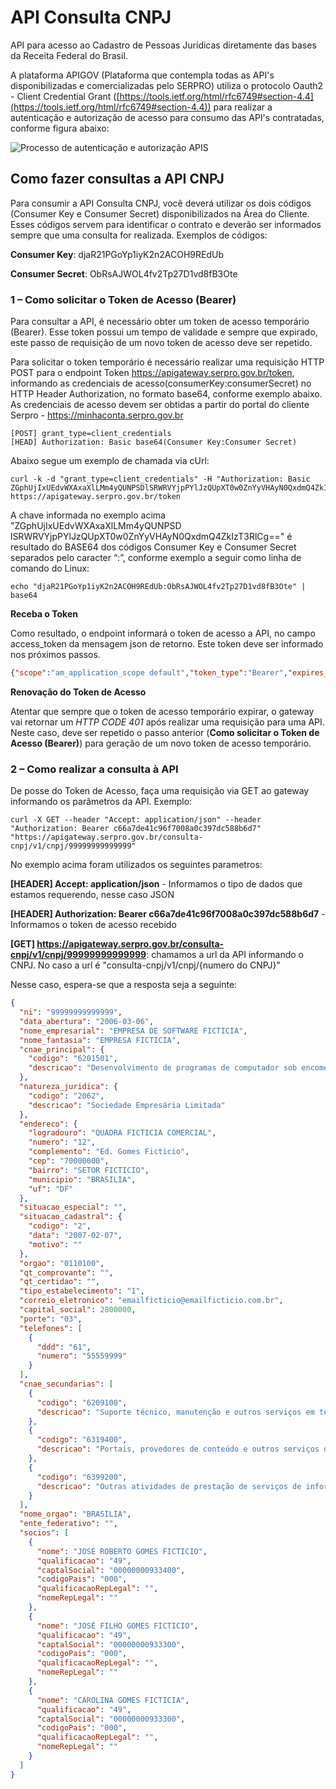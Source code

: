 # API Consulta CNPJ

API para acesso ao Cadastro de Pessoas Jurídicas diretamente das bases da Receita Federal do Brasil.

A plataforma APIGOV (Plataforma que contempla todas as API's disponibilizadas e comercializadas pelo SERPRO) utiliza o protocolo Oauth2 - Client Credential Grant ([https://tools.ietf.org/html/rfc6749#section-4.4](https://tools.ietf.org/html/rfc6749#section-4.4)) para realizar a autenticação e autorização de acesso para consumo das API's contratadas, conforme figura abaixo:

<img title="Processo de autenticação e autorização APIS" src="https://raw.githubusercontent.com/devserpro/consulta-cpf/master/img/oauth.png" style="width=50%;" />

## Como fazer consultas a API CNPJ

Para consumir a API Consulta CNPJ, você deverá utilizar os dois códigos (Consumer Key e Consumer Secret) disponibilizados na Área do Cliente. Esses códigos servem para identificar o contrato e deverão ser informados sempre que uma consulta for realizada.
Exemplos de códigos:

**Consumer Key**: djaR21PGoYp1iyK2n2ACOH9REdUb

**Consumer Secret**: ObRsAJWOL4fv2Tp27D1vd8fB3Ote

### 1 – Como solicitar o Token de Acesso (Bearer)
Para consultar a API, é necessário obter um token de acesso temporário (Bearer). Esse token possui um tempo de validade e sempre que expirado, este passo de requisição de um novo token de acesso deve ser repetido. 

Para solicitar o token temporário é necessário realizar uma requisição HTTP POST para o endpoint Token https://apigateway.serpro.gov.br/token, informando as credenciais de acesso(consumerKey:consumerSecret) no HTTP Header Authorization, no formato base64, conforme exemplo abaixo. As credenciais de acesso devem ser obtidas a partir do portal do cliente Serpro - https://minhaconta.serpro.gov.br

```
[POST] grant_type=client_credentials
[HEAD] Authorization: Basic base64(Consumer Key:Consumer Secret)
```

Abaixo segue um exemplo de chamada via cUrl:

```curl
curl -k -d "grant_type=client_credentials" -H "Authorization: Basic ZGphUjIxUEdvWXAxaXlLMm4yQUNPSDlSRWRVYjpPYlJzQUpXT0w0ZnYyVHAyN0QxdmQ4ZkIzT3RlCg==" https://apigateway.serpro.gov.br/token
```

A chave informada no exemplo acima "ZGphUjIxUEdvWXAxaXlLMm4yQUNPSD
lSRWRVYjpPYlJzQUpXT0w0ZnYyVHAyN0QxdmQ4ZkIzT3RlCg==" é resultado do BASE64 dos códigos Consumer Key e Consumer Secret separados pelo caracter “:”, conforme exemplo a seguir como linha de comando do Linux:

```curl
echo "djaR21PGoYp1iyK2n2ACOH9REdUb:ObRsAJWOL4fv2Tp27D1vd8fB3Ote" | base64
```

**Receba o Token**

Como resultado, o endpoint informará o token de acesso a API, no campo access_token da mensagem json de retorno. Este token deve ser informado nos próximos passos.

```json
{"scope":"am_application_scope default","token_type":"Bearer","expires_in":3295,"access_token":"c66a7def1c96f7008a0c397dc588b6d7"}
```

**Renovação do Token de Acesso**

Atentar que sempre que o token de acesso temporário expirar, o gateway vai retornar um _HTTP CODE 401_ após realizar uma requisição para uma API. Neste caso, deve ser repetido o passo anterior (**Como solicitar o Token de Acesso (Bearer)**) para geração de um novo token de acesso temporário.


### 2 – Como realizar a consulta à API

De posse do Token de Acesso, faça uma requisição via GET ao gateway informando os parâmetros da API. Exemplo:

```curlBearer
curl -X GET --header "Accept: application/json" --header "Authorization: Bearer c66a7de41c96f7008a0c397dc588b6d7" "https://apigateway.serpro.gov.br/consulta-cnpj/v1/cnpj/99999999999999"
```

No exemplo acima foram utilizados os seguintes parametros:

**[HEADER] Accept: application/json** - Informamos o tipo de dados que estamos requerendo, nesse caso JSON

**[HEADER] Authorization: Bearer <span class="bearer">c66a7de41c96f7008a0c397dc588b6d7</span>** - Informamos o token de acesso recebido

**[GET] https://apigateway.serpro.gov.br/consulta-cnpj/v1/cnpj/99999999999999**: chamamos a url da API informando o CNPJ. No caso a url é "consulta-cnpj/v1/cnpj/{numero do CNPJ}"

Nesse caso, espera-se que a resposta seja a seguinte:

```json
{
  "ni": "99999999999999",
  "data_abertura": "2006-03-06",
  "nome_empresarial": "EMPRESA DE SOFTWARE FICTICIA",
  "nome_fantasia": "EMPRESA FICTICIA",
  "cnae_principal": {
    "codigo": "6201501",
    "descricao": "Desenvolvimento de programas de computador sob encomenda"
  },
  "natureza_juridica": {
    "codigo": "2062",
    "descricao": "Sociedade Empresária Limitada"
  },
  "endereco": {
    "logradouro": "QUADRA FICTICIA COMERCIAL",
    "numero": "12",
    "complemento": "Ed. Gomes Ficticio",
    "cep": "70000000",
    "bairro": "SETOR FICTICIO",
    "municipio": "BRASILIA",
    "uf": "DF"
  },
  "situacao_especial": "",
  "situacao_cadastral": {
    "codigo": "2",
    "data": "2007-02-07",
    "motivo": ""
  },
  "orgao": "0110100",
  "qt_comprovante": "",
  "qt_certidao": "",
  "tipo_estabelecimento": "1",
  "correio_eletronico": "emailficticio@emailficticio.com.br",
  "capital_social": 2800000,
  "porte": "03",
  "telefones": [
    {
      "ddd": "61",
      "numero": "55559999"
    }
  ],
  "cnae_secundarias": [
    {
      "codigo": "6209100",
      "descricao": "Suporte técnico, manutenção e outros serviços em tecnologia da informação*"
    },
    {
      "codigo": "6319400",
      "descricao": "Portais, provedores de conteúdo e outros serviços de informação na internet*"
    },
    {
      "codigo": "6399200",
      "descricao": "Outras atividades de prestação de serviços de informação não especificadas anteriormente*"
    }
  ],
  "nome_orgao": "BRASILIA",
  "ente_federativo": "",
  "socios": [
    {
      "nome": "JOSÉ ROBERTO GOMES FICTICIO",
      "qualificacao": "49",
      "captalSocial": "00000000933400",
      "codigoPais": "000",
      "qualificacaoRepLegal": "",
      "nomeRepLegal": ""
    },
    {
      "nome": "JOSÉ FILHO GOMES FICTICIO",
      "qualificacao": "49",
      "captalSocial": "00000000933300",
      "codigoPais": "000",
      "qualificacaoRepLegal": "",
      "nomeRepLegal": ""
    },
    {
      "nome": "CAROLINA GOMES FICTICIA",
      "qualificacao": "49",
      "captalSocial": "00000000933300",
      "codigoPais": "000",
      "qualificacaoRepLegal": "",
      "nomeRepLegal": ""
    }
  ]
}
```

